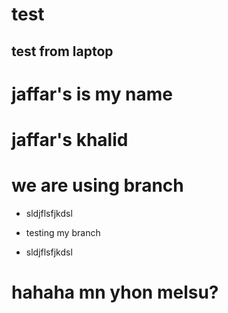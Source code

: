# test

## test from laptop

# jaffar's is my name

# jaffar's khalid

# we are using branch


* sldjflsfjkdsl

* testing my branch

- sldjflsfjkdsl

# hahaha mn yhon melsu?
